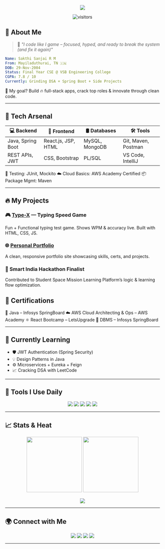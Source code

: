 



<!-- HEADER: Animated style intro with glass UI vibe -->
<div align="center">

<img src="https://readme-typing-svg.herokuapp.com?font=Fira+Code&size=26&duration=3000&pause=800&color=F7941D&center=true&vCenter=true&width=435&lines=Yo!+I'm+Sakthi+Sanjai+R+M;Final+Year+CSE+Student+%F0%9F%8E%93;Java+Full+Stack+Dev+%F0%9F%94%A5;Problem+Solver+%F0%9F%A7%A0;DSA+Grind+is+Real+%F0%9F%94%AA" />

![visitors](https://komarev.com/ghpvc/?username=SAKTHISANJAIRM&label=PROFILE+VIEWS&color=0e75b6&style=flat)

</div>


## 🌟 About Me

> 💬 *"I code like I game – focused, hyped, and ready to break the system (and fix it again)"*

```yaml
Name: Sakthi Sanjai R M
From: Mayiladuthurai, TN 🇮🇳
DOB: 29-Nov-2004
Status: Final Year CSE @ VSB Engineering College
CGPA: 7.8 / 10
Currently: Grinding DSA + Spring Boot + Side Projects
```

🎯 My goal? Build 🔥 full-stack apps, crack top roles & innovate through clean code.

---
## 🚀 Tech Arsenal

| 💻 Backend        | 🎨 Frontend         | 🛢️ Databases  | 🛠️ Tools           |
| ----------------- | ------------------- | -------------- | ------------------- |
| Java, Spring Boot | React.js, JSP, HTML | MySQL, MongoDB | Git, Maven, Postman |
| REST APIs, JWT    | CSS, Bootstrap      | PL/SQL         | VS Code, IntelliJ   |

🧪 Testing: JUnit, Mockito
☁️ Cloud Basics: AWS Academy Certified
📦 Package Mgmt: Maven

---

## 🔥 My Projects

### 🎮 [Type-X](https://sakthisanjairm.github.io/Type--X/) — Typing Speed Game


Fun + Functional typing test game. Shows WPM & accuracy live. Built with HTML, CSS, JS.


### 🌐 [Personal Portfolio](https://sakthisanjairm.github.io/Portfolio/)


A clean, responsive portfolio site showcasing skills, certs, and projects.




### 🧠 Smart India Hackathon Finalist


Contributed to Student Space Mission Learning Platform’s logic & learning flow optimization.



## 📜 Certifications

🧠 Java – Infosys SpringBoard
☁️ AWS Cloud Architecting & Ops – AWS Academy
⚛️ React Bootcamp – LetsUpgrade
💾 DBMS – Infosys SpringBoard

---

## 🧠 Currently Learning

* 🛡️ JWT Authentication (Spring Security)
* 💡 Design Patterns in Java
* ⚙️ Microservices + Eureka + Feign
* 📈 Cracking DSA with LeetCode

---

## 🧰 Tools I Use Daily

<p align="center">
  <img src="https://img.shields.io/badge/Java-%23ED8B00.svg?style=for-the-badge&logo=openjdk&logoColor=white"/>
  <img src="https://img.shields.io/badge/SpringBoot-%236DB33F.svg?style=for-the-badge&logo=springboot&logoColor=white"/>
  <img src="https://img.shields.io/badge/MySQL-%2300f.svg?style=for-the-badge&logo=mysql&logoColor=white"/>
  <img src="https://img.shields.io/badge/Maven-%23C71A36.svg?style=for-the-badge&logo=apachemaven&logoColor=white"/>
  <img src="https://img.shields.io/badge/Postman-FF6C37?style=for-the-badge&logo=postman&logoColor=white"/>
</p>

---

## 📈 Stats & Heat

<p align="center">
  <img src="https://github-readme-stats.vercel.app/api?username=SAKTHISANJAIRM&show_icons=true&theme=merko" height="180"/>
  <img src="https://github-readme-streak-stats.herokuapp.com?user=SAKTHISANJAIRM&theme=merko" height="180"/>
  <br><br>
  <img src="https://github-readme-activity-graph.vercel.app/graph?username=SAKTHISANJAIRM&theme=react-dark&hide_border=true"/>
</p>

---

## 🌍 Connect with Me

<p align="center">
  <a href="https://www.linkedin.com/in/sakthisanjairm/"><img src="https://img.shields.io/badge/LinkedIn-0077B5.svg?style=for-the-badge&logo=linkedin&logoColor=white"/></a>
  <a href="mailto:sakthisanjairm@gmail.com"><img src="https://img.shields.io/badge/Gmail-D14836.svg?style=for-the-badge&logo=gmail&logoColor=white"/></a>
  <a href="https://leetcode.com/u/SakthiSanjai/"><img src="https://img.shields.io/badge/Leetcode-FFA116?style=for-the-badge&logo=LeetCode&logoColor=black"/></a>
  <a href="https://github.com/SAKTHISANJAIRM"><img src="https://img.shields.io/badge/GitHub-100000?style=for-the-badge&logo=github&logoColor=white"/></a>
</p>

---
